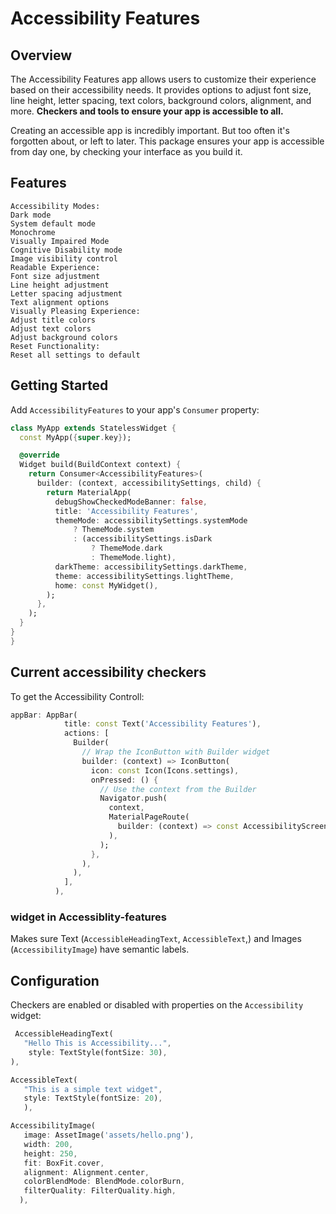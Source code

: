 # Accessibility Features

## Overview
The Accessibility Features app allows users to customize their experience based on their accessibility needs. It provides options to adjust font size, line height, letter spacing, text colors, background colors, alignment, and more.
**Checkers and tools to ensure your app is accessible to all.**

Creating an accessible app is incredibly important. But too often it's forgotten about, or left to later. This package ensures your app is accessible from day one, by checking your interface as you build it.

## Features
    Accessibility Modes:
    Dark mode
    System default mode
    Monochrome
    Visually Impaired Mode
    Cognitive Disability mode
    Image visibility control
    Readable Experience:
    Font size adjustment
    Line height adjustment
    Letter spacing adjustment
    Text alignment options
    Visually Pleasing Experience:
    Adjust title colors
    Adjust text colors
    Adjust background colors
    Reset Functionality:
    Reset all settings to default
## Getting Started

Add `AccessibilityFeatures` to your app's `Consumer` property:

```dart
class MyApp extends StatelessWidget {
  const MyApp({super.key});

  @override
  Widget build(BuildContext context) {
    return Consumer<AccessibilityFeatures>(
      builder: (context, accessibilitySettings, child) {
        return MaterialApp(
          debugShowCheckedModeBanner: false,
          title: 'Accessibility Features',
          themeMode: accessibilitySettings.systemMode
              ? ThemeMode.system
              : (accessibilitySettings.isDark
                  ? ThemeMode.dark
                  : ThemeMode.light),
          darkTheme: accessibilitySettings.darkTheme,
          theme: accessibilitySettings.lightTheme,
          home: const MyWidget(),
        );
      },
    );
  }
}
}
```
## Current accessibility checkers

To get the Accessibility Controll:

```dart
appBar: AppBar(
            title: const Text('Accessibility Features'),
            actions: [
              Builder(
                // Wrap the IconButton with Builder widget
                builder: (context) => IconButton(
                  icon: const Icon(Icons.settings),
                  onPressed: () {
                    // Use the context from the Builder
                    Navigator.push(
                      context,
                      MaterialPageRoute(
                        builder: (context) => const AccessibilityScreen(),
                      ),
                    );
                  },
                ),
              ),
            ],
          ),
```

### widget in Accessiblity-features

Makes sure Text  (`AccessibleHeadingText`, `AccessibleText`,) and Images (`AccessibilityImage`) have semantic labels.

## Configuration

Checkers are enabled or disabled with properties on the `Accessibility` widget:

```dart
 AccessibleHeadingText(
   "Hello This is Accessibility...",
    style: TextStyle(fontSize: 30),
),
```
```dart
AccessibleText(
   "This is a simple text widget",
   style: TextStyle(fontSize: 20),
   ),
```
```dart
AccessibilityImage(
   image: AssetImage('assets/hello.png'),
   width: 200,
   height: 250,
   fit: BoxFit.cover,
   alignment: Alignment.center,
   colorBlendMode: BlendMode.colorBurn,
   filterQuality: FilterQuality.high,
  ),
```

[rebel_home]: https://rebelappstudio.com/
